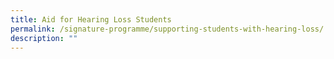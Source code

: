 ```yaml
---
title: Aid for Hearing Loss Students
permalink: /signature-programme/supporting-students-with-hearing-loss/
description: ""
---
```

